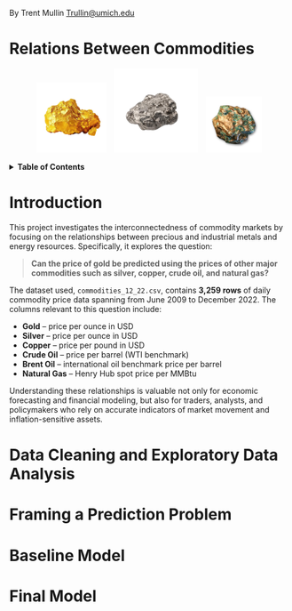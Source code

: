 
By Trent Mullin <Trullin@umich.edu>
# Relations Between Commodities
<p align="center">
  <img src="assets/pngtree-pure-gold-ore-isolated-png-image_11536656.png" alt="gold" width="25%" style="margin-right: 10px;">
  <img src="assets/silver-mineral-rock-BYdw9nA.png" alt="silver" width="30%" style="margin-right: 10px;">
  <img src="assets/ITEM_Copper_Ore.png" alt="copper" width="20%">
</p>

<details>
  <summary><strong>Table of Contents</strong></summary>
  <ul>
    <li><a href="#introduction">Introduction</a></li>
    <li><a href="#data-cleaning-and-exploratory-data-analysis">Data Cleaning and Exploratory Data Analysis</a></li>
    <li><a href="#framing-a-prediction-problem">Framing a Prediction Problem</a></li>
    <li><a href="#baseline-model">Baseline Model</a></li>
    <li><a href="#final-model">Final Model</a></li>
  </ul>
</details>


# Introduction #

This project investigates the interconnectedness of commodity markets by focusing on the relationships between precious and industrial metals and energy resources. Specifically, it explores the question:

> **Can the price of gold be predicted using the prices of other major commodities such as silver, copper, crude oil, and natural gas?**

The dataset used, `commodities_12_22.csv`, contains **3,259 rows** of daily commodity price data spanning from June 2009 to December 2022. The columns relevant to this question include:

- **Gold** – price per ounce in USD  
- **Silver** – price per ounce in USD  
- **Copper** – price per pound in USD  
- **Crude Oil** – price per barrel (WTI benchmark)  
- **Brent Oil** – international oil benchmark price per barrel  
- **Natural Gas** – Henry Hub spot price per MMBtu  

Understanding these relationships is valuable not only for economic forecasting and financial modeling, but also for traders, analysts, and policymakers who rely on accurate indicators of market movement and inflation-sensitive assets.

# Data Cleaning and Exploratory Data Analysis #

# Framing a Prediction Problem #

# Baseline Model #

# Final Model #

